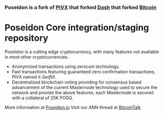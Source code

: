 ### Poseidon is a fork of [PIVX](https://github.com/PIVX-Project/PIVX) that forked [Dash](https://github.com/dashpay/dash) that forked [Bitcoin](https://github.com/bitcoin/bitcoinp)


# Poseidon Core integration/staging repository


Poseidon is a cutting edge cryptocurrency, with many features not available in most other cryptocurrencies.
- Anonymized transactions using zerocoin technology.
- Fast transactions featuring guaranteed zero confirmation transactions, PIVX named it _SwiftX_.
- Decentralized blockchain voting providing for consensus based advancement of the current Masternode
  technology used to secure the network and provide the above features, each Masternode is secured
  with a collateral of 25K POSQ.

More information at [Poseidon.io](http://www.poseidon.io) Visit our ANN thread at [BitcoinTalk](https://bitcointalk.org/index.php?topic=2455628.0)



